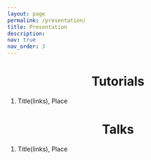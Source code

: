 ```yaml
---
layout: page
permalink: /presentation/
title: Presentation
description:
nav: true
nav_order: 3
---
```


<div class="teaching">

<style>
h1 {text-align: center;}
</style>

<h1>Tutorials</h1>
  
  1. Title(links), Place

<h1>Talks</h1>
  
  1. Title(links), Place